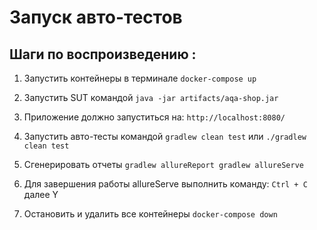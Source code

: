 # Запуск авто-тестов

## Шаги по воспроизведению :
1. Запустить контейнеры в терминале
`docker-compose up`

2. Запустить SUT командой
`java -jar artifacts/aqa-shop.jar`

3. Приложение должно запуститься на:
`http://localhost:8080/`

4. Запустить авто-тесты командой
`gradlew clean test`
или
`./gradlew clean test`

5. Сгенерировать отчеты
`gradlew allureReport
gradlew allureServe`

6. Для завершения работы allureServe выполнить команду:
`Ctrl + С` 
далее Y

7. Остановить и удалить все контейнеры
`docker-compose down`